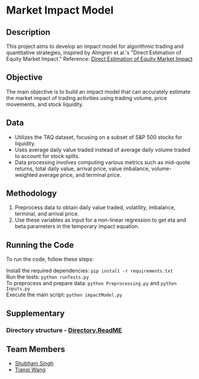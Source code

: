 # Market Impact Model

## Description

This project aims to develop an impact model for algorithmic trading and quantitative strategies, inspired by Almgren et al.'s "Direct Estimation of Equity Market Impact."
Reference: [Direct Estimation of Equity Market Impact](https://www.cis.upenn.edu/~mkearns/finread/costestim.pdf)

## Objective

The main objective is to build an impact model that can accurately estimate the market impact of trading activities using trading volume, price movements, and stock liquidity.

## Data

- Utilizes the TAQ dataset, focusing on a subset of S&P 500 stocks for liquidity.
- Uses average daily value traded instead of average daily volume traded to account for stock splits.
- Data processing involves computing various metrics such as mid-quote returns, total daily value, arrival price, value imbalance, volume-weighted average price, and terminal price.

## Methodology
1. Preprocess data to obtain daily value traded, volatility, imbalance, terminal, and arrival price.
2. Use these variables as input for a non-linear regression to get eta and beta parameters in the temporary impact equation.

## Running the Code
To run the code, follow these steps: <br>

Install the required dependencies: `pip install -r requirements.txt` <br>
Run the tests: `python runTests.py` <br>
To preprocess and prepare data: `python Preprocessing.py` and `python Inputs.py` <br>
Execute the main script: `python impactModel.py` <be>

## Supplementary 

### Directory structure - [Directory.ReadME](https://github.com/ssnyu/Market-Impact-Model/blob/main/Directory.md)

## Team Members

- [Shubham Singh](https://github.com/ssnyu)
- [Tianqi Wang](https://github.com/foggyleo)
